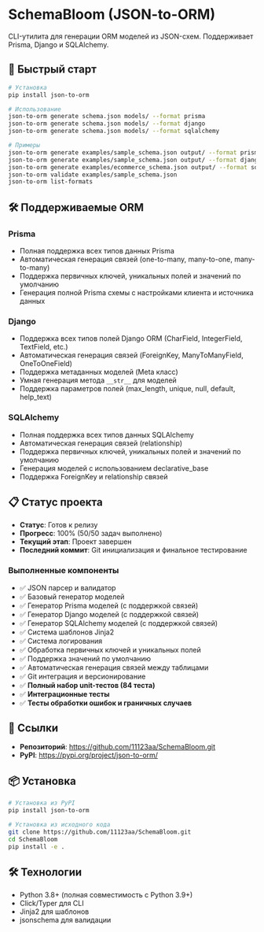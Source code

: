 # SchemaBloom (JSON-to-ORM)

CLI-утилита для генерации ORM моделей из JSON-схем. Поддерживает Prisma, Django и SQLAlchemy.

## 🚀 Быстрый старт

```bash
# Установка
pip install json-to-orm

# Использование
json-to-orm generate schema.json models/ --format prisma
json-to-orm generate schema.json models/ --format django
json-to-orm generate schema.json models/ --format sqlalchemy

# Примеры
json-to-orm generate examples/sample_schema.json output/ --format prisma
json-to-orm generate examples/sample_schema.json output/ --format django
json-to-orm generate examples/ecommerce_schema.json output/ --format sqlalchemy
json-to-orm validate examples/sample_schema.json
json-to-orm list-formats
```

## 🛠 Поддерживаемые ORM

### Prisma
- Полная поддержка всех типов данных Prisma
- Автоматическая генерация связей (one-to-many, many-to-one, many-to-many)
- Поддержка первичных ключей, уникальных полей и значений по умолчанию
- Генерация полной Prisma схемы с настройками клиента и источника данных

### Django
- Поддержка всех типов полей Django ORM (CharField, IntegerField, TextField, etc.)
- Автоматическая генерация связей (ForeignKey, ManyToManyField, OneToOneField)
- Поддержка метаданных моделей (Meta класс)
- Умная генерация метода `__str__` для моделей
- Поддержка параметров полей (max_length, unique, null, default, help_text)

### SQLAlchemy
- Полная поддержка всех типов данных SQLAlchemy
- Автоматическая генерация связей (relationship)
- Поддержка первичных ключей, уникальных полей и значений по умолчанию
- Генерация моделей с использованием declarative_base
- Поддержка ForeignKey и relationship связей

## 📋 Статус проекта

- **Статус**: Готов к релизу
- **Прогресс**: 100% (50/50 задач выполнено)
- **Текущий этап**: Проект завершен
- **Последний коммит**: Git инициализация и финальное тестирование

### Выполненные компоненты
- ✅ JSON парсер и валидатор
- ✅ Базовый генератор моделей
- ✅ Генератор Prisma моделей (с поддержкой связей)
- ✅ Генератор Django моделей (с поддержкой связей)
- ✅ Генератор SQLAlchemy моделей (с поддержкой связей)
- ✅ Система шаблонов Jinja2
- ✅ Система логирования
- ✅ Обработка первичных ключей и уникальных полей
- ✅ Поддержка значений по умолчанию
- ✅ Автоматическая генерация связей между таблицами
- ✅ Git интеграция и версионирование
- ✅ **Полный набор unit-тестов (84 теста)**
- ✅ **Интеграционные тесты**
- ✅ **Тесты обработки ошибок и граничных случаев**

## 🔗 Ссылки

- **Репозиторий**: https://github.com/11123aa/SchemaBloom.git
- **PyPI**: https://pypi.org/project/json-to-orm/

## 📦 Установка

```bash
# Установка из PyPI
pip install json-to-orm

# Установка из исходного кода
git clone https://github.com/11123aa/SchemaBloom.git
cd SchemaBloom
pip install -e .
```

## 🛠 Технологии

- Python 3.8+ (полная совместимость с Python 3.9+)
- Click/Typer для CLI
- Jinja2 для шаблонов
- jsonschema для валидации 